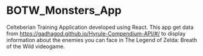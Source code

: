 # BOTW_Monsters_App
Celteberian Training Application developed using React.
This app get data from https://gadhagod.github.io/Hyrule-Compendium-API/#/ to display information about the enemies you can face in The Legend of Zelda: Breath of the Wild videogame.
